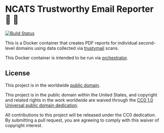 # NCATS Trustworthy Email Reporter :notebook: :file_folder: #

[![Build Status](https://travis-ci.org/dhs-ncats/trustymail_reporter.svg?branch=master)](https://travis-ci.org/dhs-ncats/trustymail_reporter)

This is a Docker container that creates PDF reports for individual
second-level domains using data collected via
[trustymail](https://github.com/dhs-ncats/trustymail) scans.

This Docker container is intended to be run via
[orchestrator](https://github.com/dhs-ncats/orchestrator).

## License ##

This project is in the worldwide [public domain](LICENSE.md).

This project is in the public domain within the United States, and
copyright and related rights in the work worldwide are waived through
the [CC0 1.0 Universal public domain
dedication](https://creativecommons.org/publicdomain/zero/1.0/).

All contributions to this project will be released under the CC0
dedication. By submitting a pull request, you are agreeing to comply
with this waiver of copyright interest.
